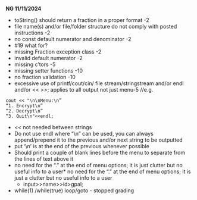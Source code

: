 **NG 11/11/2024**
* toString() should return a fraction in a proper format -2
* file name(s) and/or file/folder structure do not comply with posted instructions -2
* no const default numerator and denominator -2
*  #19 what for? 
* missing Fraction exception class -2
* invalid default numerator  -2
* missing c’tors -5
* missing setter functions -10
* no fraction validation -10
* excessive use of printf/cout/cin/ file stream/stringstream and/or endl and/or << >>; applies to all output not just menu-5
//e.g.
```
cout << "\n\nMenu:\n”
“1. Encrypt\n”
“2. Decrypt\n”
“3. Quit\n"<<endl;
```
* << not needed between strings
* Do not use endl where “\n” can be used, you can always append/prepend it to the previous and/or next string to be outputted
* put ‘\n’ is at the end of the previous whenever possible  
* Should print a couple of blank lines before the menu to separate from the lines of text above it
* no need for the “.” at the end of menu options; it is just clutter but no useful info to a user* no need for the “.” at the end of menu options; it is just a clutter but no useful info to a user
 	* input>>name>>id>gpal;
* while(1) /while(true) loop/goto  - stopped grading 

